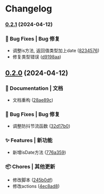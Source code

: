 # Changelog

### [0.2.1](https://github.com/hacxy/tianjie/compare/v0.2.0...v0.2.1) (2024-04-12)


### 🐛 Bug Fixes | Bug 修复

* 调整is方法, 返回值类型加上date ([8234576](https://github.com/hacxy/tianjie/commit/8234576e06f8a920ad1cc5ddaedc40c52b472027))
* 修复类型错误 ([d9198aa](https://github.com/hacxy/tianjie/commit/d9198aa8b349ea041992ed99889cd0b57647497d))

## [0.2.0](https://github.com/hacxy/tianjie/compare/v0.1.0...v0.2.0) (2024-04-12)


### 📝 Documentation | 文档

* 文档重构 ([28ae89c](https://github.com/hacxy/tianjie/commit/28ae89cba37421b656ce5f42e5299b6998f629ba))


### 🐛 Bug Fixes | Bug 修复

* 调整防抖节流函数 ([32d17b0](https://github.com/hacxy/tianjie/commit/32d17b0fb1c41747dfab8feb61e15c433f68f661))


### ✨ Features | 新功能

* 新增isDate方法 ([776a359](https://github.com/hacxy/tianjie/commit/776a3593a92e6014f42f0520a9d20dde537d2835))


### 📦 Chores | 其他更新

* 修改脚本 ([245b0df](https://github.com/hacxy/tianjie/commit/245b0df79651d6de91859938cd5e7b7a04797496))
* 修改actions ([4ec8ad8](https://github.com/hacxy/tianjie/commit/4ec8ad8fcf497d5d53734d4640a804c8ad54064c))